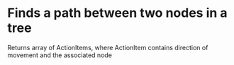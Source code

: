 # Finds a path between two nodes in a tree

Returns array of ActionItems, where ActionItem contains direction of movement and the associated node
